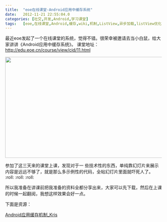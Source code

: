 ```yaml
---
title:	"eoe在线课堂-Android应用中缓存系统"
date:	2012-11-21 22:55:04.0
categories:	[社交,开发,Android,学习课堂]
tags:	[eoe,在线课堂,Android,缓存,wiki,机制,ListView,异步加载,listView优化]
---
```


最近eoe发起了一个在线课堂的系统，觉得不错。很荣幸被邀请去当小白鼠，给大家讲讲《Android应用中缓存系统》。
课堂地址：<a href="http://edu.eoe.cn/course/view/cid/11.html">http://edu.eoe.cn/course/view/cid/11.html</a>

<img src="http://krislq.com/wp-content/uploads/2012/11/cache_kris_ppt-1024x526.png" alt="" title="cache_kris_ppt" width="624" height="326" class="alignnone size-large wp-image-166" />

<!--more-->
参加了这三天来的课堂上课，发现对于一 些技术性的东西，单纯靠幻灯片来展示内容是远远不够了，就是那么多示例性的代码，全帖幻灯片里面就吓死人了。 :roll:  :roll:  :roll: 

所以我准备在讲课前把我准备的资料全都分享出来，大家可以先下载，然后在上课的时候一起翻阅，我想这样效果会好一点。

下面是资源：

<a href='http://krislq.com/wp-content/uploads/2012/11/Android_cache_Kris.zip'>Android应用缓存机制_Kris</a>

